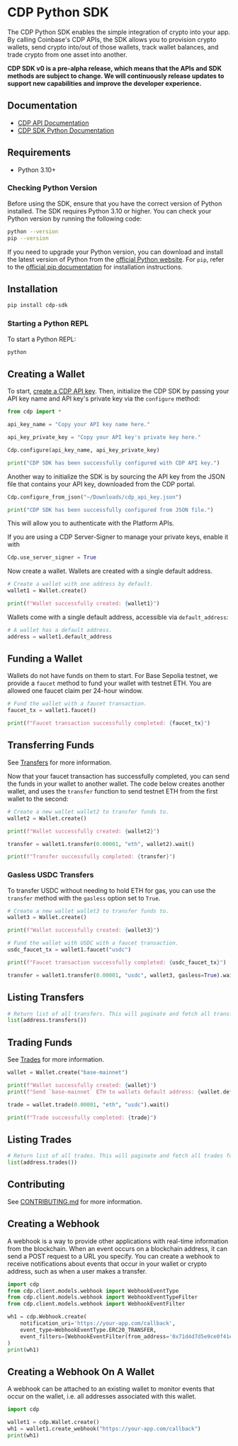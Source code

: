 # CDP Python SDK

The CDP Python SDK enables the simple integration of crypto into your app.
By calling Coinbase's CDP APIs, the SDK allows you to provision crypto wallets,
send crypto into/out of those wallets, track wallet balances, and trade crypto from
one asset into another.

**CDP SDK v0 is a pre-alpha release, which means that the APIs and SDK methods are subject to change. We will continuously release updates to support new capabilities and improve the developer experience.**

## Documentation

- [CDP API Documentation](https://docs.cdp.coinbase.com/platform-apis/docs/welcome)
- [CDP SDK Python Documentation](https://coinbase.github.io/cdp-sdk-python/)

## Requirements

- Python 3.10+

### Checking Python Version

Before using the SDK, ensure that you have the correct version of Python installed. The SDK requires Python 3.10 or higher. You can check your Python version by running the following code:

```bash
python --version
pip --version
```

If you need to upgrade your Python version, you can download and install the latest version of Python from the [official Python website](https://www.python.org/downloads/).
For `pip`, refer to the [official pip documentation](https://pip.pypa.io/en/stable/installation/) for installation instructions.

## Installation

```bash
pip install cdp-sdk
```

### Starting a Python REPL

To start a Python REPL:

```bash
python
```

## Creating a Wallet

To start, [create a CDP API key](https://portal.cdp.coinbase.com/access/api). Then, initialize the CDP SDK by passing your API key name and API key's private key via the `configure` method:

```python
from cdp import *

api_key_name = "Copy your API key name here."

api_key_private_key = "Copy your API key's private key here."

Cdp.configure(api_key_name, api_key_private_key)

print("CDP SDK has been successfully configured with CDP API key.")
```

Another way to initialize the SDK is by sourcing the API key from the JSON file that contains your API key,
downloaded from the CDP portal.

```python
Cdp.configure_from_json("~/Downloads/cdp_api_key.json")

print("CDP SDK has been successfully configured from JSON file.")
```

This will allow you to authenticate with the Platform APIs.

If you are using a CDP Server-Signer to manage your private keys, enable it with

```python
Cdp.use_server_signer = True
```

Now create a wallet. Wallets are created with a single default address.

```python
# Create a wallet with one address by default.
wallet1 = Wallet.create()

print(f"Wallet successfully created: {wallet1}")
```

Wallets come with a single default address, accessible via `default_address`:

```python
# A wallet has a default address.
address = wallet1.default_address
```

## Funding a Wallet

Wallets do not have funds on them to start. For Base Sepolia testnet, we provide a `faucet` method to fund your wallet with
testnet ETH. You are allowed one faucet claim per 24-hour window.

```python
# Fund the wallet with a faucet transaction.
faucet_tx = wallet1.faucet()

print(f"Faucet transaction successfully completed: {faucet_tx}")
```

## Transferring Funds

See [Transfers](https://docs.cdp.coinbase.com/wallets/docs/transfers) for more information.

Now that your faucet transaction has successfully completed, you can send the funds in your wallet to another wallet.
The code below creates another wallet, and uses the `transfer` function to send testnet ETH from the first wallet to
the second:

```python
# Create a new wallet wallet2 to transfer funds to.
wallet2 = Wallet.create()

print(f"Wallet successfully created: {wallet2}")

transfer = wallet1.transfer(0.00001, "eth", wallet2).wait()

print(f"Transfer successfully completed: {transfer}")
```

### Gasless USDC Transfers

To transfer USDC without needing to hold ETH for gas, you can use the `transfer` method with the `gasless` option set to `True`.

```python
# Create a new wallet wallet3 to transfer funds to.
wallet3 = Wallet.create()

print(f"Wallet successfully created: {wallet3}")

# Fund the wallet with USDC with a faucet transaction.
usdc_faucet_tx = wallet1.faucet("usdc")

print(f"Faucet transaction successfully completed: {usdc_faucet_tx}")

transfer = wallet1.transfer(0.00001, "usdc", wallet3, gasless=True).wait()
```

## Listing Transfers

```python
# Return list of all transfers. This will paginate and fetch all transfers for the address.
list(address.transfers())
```

## Trading Funds

See [Trades](https://docs.cdp.coinbase.com/wallets/docs/trades) for more information.

```python
wallet = Wallet.create("base-mainnet")

print(f"Wallet successfully created: {wallet}")
print(f"Send `base-mainnet` ETH to wallets default address: {wallet.default_address.address_id}")

trade = wallet.trade(0.00001, "eth", "usdc").wait()

print(f"Trade successfully completed: {trade}")
```

## Listing Trades

```python
# Return list of all trades. This will paginate and fetch all trades for the address.
list(address.trades())
```

## Contributing

See [CONTRIBUTING.md](CONTRIBUTING.md) for more information.


## Creating a Webhook
A webhook is a way to provide other applications with real-time information from the blockchain. When an event occurs on a blockchain address, it can send a POST request to a URL you specify. You can create a webhook to receive notifications about events that occur in your wallet or crypto address, such as when a user makes a transfer.
```python
import cdp
from cdp.client.models.webhook import WebhookEventType
from cdp.client.models.webhook import WebhookEventTypeFilter
from cdp.client.models.webhook import WebhookEventFilter

wh1 = cdp.Webhook.create(
    notification_uri='https://your-app.com/callback',
    event_type=WebhookEventType.ERC20_TRANSFER,
    event_filters=[WebhookEventFilter(from_address='0x71d4d7d5e9ce0f41e6a68bd3a9b43aa597dc0eb0')]
)
print(wh1)
```

## Creating a Webhook On A Wallet
A webhook can be attached to an existing wallet to monitor events that occur on the wallet, i.e. all addresses associated with this wallet.
```python
import cdp

wallet1 = cdp.Wallet.create()
wh1 = wallet1.create_webhook("https://your-app.com/callback")
print(wh1)
```
